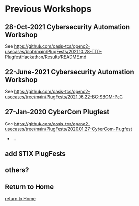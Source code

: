 # Previous Workshops

## 28-Oct-2021 Cybersecurity Automation Workshop
See
https://github.com/oasis-tcs/openc2-usecases/blob/main/PlugFests/2021.10.28-TTD-PlugfestHackathon/Results/README.md

## 22-June-2021 Cybersecurity Automation Workshop
See https://github.com/oasis-tcs/openc2-usecases/tree/main/PlugFests/2021.06.22-BC-SBOM-PoC

## 27-Jan-2020 CyberCom Plugfest

See https://github.com/oasis-tcs/openc2-usecases/tree/main/PlugFests/2020.01.27-CyberCom-Plugfest
   + ...

## add STIX PlugFests
## others?

## Return to Home
[return to Home](../index.md)
